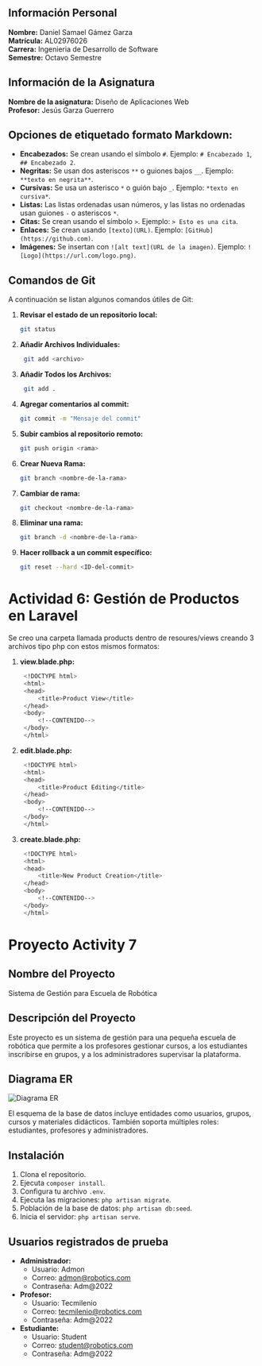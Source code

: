 ## Información Personal

**Nombre:** Daniel Samael Gámez Garza  
**Matrícula:** AL02976026  
**Carrera:** Ingenieria de Desarrollo de Software  
**Semestre:** Octavo Semestre 

## Información de la Asignatura

**Nombre de la asignatura:** Diseño de Aplicaciones Web  
**Profesor:** Jesús Garza Guerrero  

##  Opciones de etiquetado formato Markdown:

- **Encabezados:** Se crean usando el símbolo `#`. Ejemplo: `# Encabezado 1`, `## Encabezado 2`.
- **Negritas:** Se usan dos asteriscos `**` o guiones bajos `__`. Ejemplo: `**texto en negrita**`.
- **Cursivas:** Se usa un asterisco `*` o guión bajo `_`. Ejemplo: `*texto en cursiva*`.
- **Listas:** Las listas ordenadas usan números, y las listas no ordenadas usan guiones `-` o asteriscos `*`.
- **Citas:** Se crean usando el símbolo `>`. Ejemplo: `> Esto es una cita`.
- **Enlaces:** Se crean usando `[texto](URL)`. Ejemplo: `[GitHub](https://github.com)`.
- **Imágenes:** Se insertan con `![alt text](URL de la imagen)`. Ejemplo: `![Logo](https://url.com/logo.png)`.

## Comandos de Git

A continuación se listan algunos comandos útiles de Git:

1. **Revisar el estado de un repositorio local:**
   ```bash
   git status

2. **Añadir Archivos Individuales:**
    ```bash
     git add <archivo>

3. **Añadir Todos los Archivos:**
    ```bash
     git add .

4. **Agregar comentarios al commit:**
    ```bash
    git commit -m "Mensaje del commit"

5. **Subir cambios al repositorio remoto:**
    ```bash
    git push origin <rama>

6. **Crear Nueva Rama:**
    ```bash 
    git branch <nombre-de-la-rama>

7. **Cambiar de rama:**
    ```bash 
    git checkout <nombre-de-la-rama>

8. **Eliminar una rama:**
    ```bash
    git branch -d <nombre-de-la-rama>

9. **Hacer rollback a un commit específico:**
    ```bash
    git reset --hard <ID-del-commit>

# Actividad 6: Gestión de Productos en Laravel

Se creo una carpeta llamada products dentro de resoures/views
creando 3 archivos tipo php con estos mismos formatos:

1. **view.blade.php:**
   ```bash
    <!DOCTYPE html>
    <html>
    <head>
        <title>Product View</title>
    </head>
    <body>
        <!--CONTENIDO-->
    </body>
    </html>

2. **edit.blade.php:**
   ```bash
    <!DOCTYPE html>
    <html>
    <head>
        <title>Product Editing</title>
    </head>
    <body>
        <!--CONTENIDO-->
    </body>
    </html>

3. **create.blade.php:**
   ```bash
    <!DOCTYPE html>
    <html>
    <head>
        <title>New Product Creation</title>
    </head>
    <body>
        <!--CONTENIDO-->
    </body>
    </html>

# Proyecto Activity 7

## Nombre del Proyecto
Sistema de Gestión para Escuela de Robótica

## Descripción del Proyecto
Este proyecto es un sistema de gestión para una pequeña escuela de robótica que permite a los profesores gestionar cursos, a los estudiantes inscribirse en grupos, y a los administradores supervisar la plataforma.

## Diagrama ER
![Diagrama ER](activity7/public/img/er_diagram.png)

El esquema de la base de datos incluye entidades como usuarios, grupos, cursos y materiales didácticos. También soporta múltiples roles: estudiantes, profesores y administradores.

## Instalación
1. Clona el repositorio.
2. Ejecuta `composer install`.
3. Configura tu archivo `.env`.
4. Ejecuta las migraciones: `php artisan migrate`.
5. Población de la base de datos: `php artisan db:seed`.
6. Inicia el servidor: `php artisan serve`.

## Usuarios registrados de prueba
- **Administrador:**
  - Usuario: Admon
  - Correo: admon@robotics.com
  - Contraseña: Adm@2022
- **Profesor:**
  - Usuario: Tecmilenio
  - Correo: tecmilenio@robotics.com
  - Contraseña: Adm@2022
- **Estudiante:**
  - Usuario: Student
  - Correo: student@robotics.com
  - Contraseña: Adm@2022